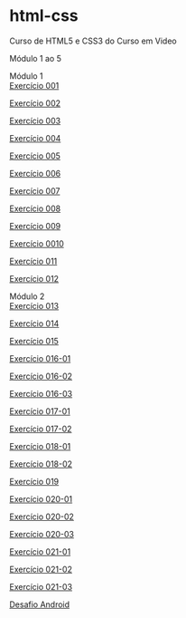 # html-css
 Curso de HTML5 e CSS3 do Curso em Video

 Módulo 1 ao 5

 Módulo 1
<br><a href="https://mmartinsr.github.io/html-css/exercicios/ex001/index.html">Exercício 001</a>

<a href="https://mmartinsr.github.io/html-css/exercicios/ex002/index.html">Exercício 002</a>

<a href="https://mmartinsr.github.io/html-css/exercicios/ex003/index.html">Exercício 003</a>

<a href="https://mmartinsr.github.io/html-css/exercicios/ex004/index.html">Exercício 004</a>

<a href="https://mmartinsr.github.io/html-css/exercicios/ex005/index.html">Exercício 005</a>

<a href="https://mmartinsr.github.io/html-css/exercicios/ex006/index.html">Exercício 006</a>

<a href="https://mmartinsr.github.io/html-css/exercicios/ex007/index.html">Exercício 007</a>

<a href="https://mmartinsr.github.io/html-css/exercicios/ex008/index.html">Exercício 008</a>

<a href="https://mmartinsr.github.io/html-css/exercicios/ex009/index.html">Exercício 009</a>

<a href="https://mmartinsr.github.io/html-css/exercicios/ex010/index.html">Exercício 0010</a>

<a href="https://mmartinsr.github.io/html-css/exercicios/ex011/index.html">Exercício 011</a>

<a href="https://mmartinsr.github.io/html-css/exercicios/ex012/index.html">Exercício 012</a>

 Módulo 2
<br><a href="https://mmartinsr.github.io/html-css/exercicios/ex013/index.html">Exercício 013</a>

<a href="https://mmartinsr.github.io/html-css/exercicios/ex014/index.html">Exercício 014</a>

<a href="https://mmartinsr.github.io/html-css/exercicios/ex015/index.html">Exercício 015</a>

<a href="https://mmartinsr.github.io/html-css/exercicios/ex016/cor01.html">Exercício 016-01</a>

<a href="https://mmartinsr.github.io/html-css/exercicios/ex016/cor02.html">Exercício 016-02</a>

<a href="https://mmartinsr.github.io/html-css/exercicios/ex016/cor03.html">Exercício 016-03</a>

<a href="https://mmartinsr.github.io/html-css/exercicios/ex017/ fonte01.html">Exercício 017-01</a>

<a href="https://mmartinsr.github.io/html-css/exercicios/ex017/fonte02.html">Exercício 017-02</a>

<a href="https://mmartinsr.github.io/html-css/exercicios/ex018/fonte01.html">Exercício 018-01</a>

<a href="https://mmartinsr.github.io/html-css/exercicios/ex018/fonte02.html">Exercício 018-02</a>

<a href="https://mmartinsr.github.io/html-css/exercicios/ex019/seletor01.html">Exercício 019</a>

<a href="https://mmartinsr.github.io/html-css/exercicios/ex020/hover.html">Exercício 020-01</a>

<a href="https://mmartinsr.github.io/html-css/exercicios/ex020/links.html">Exercício 020-02</a>

<a href="https://mmartinsr.github.io/html-css/exercicios/ex020/pseudoclasse.html">Exercício 020-03</a>

<a href="https://mmartinsr.github.io/html-css/exercicios/ex021/caixa01.html">Exercício 021-01</a>

<a href="https://mmartinsr.github.io/html-css/exercicios/ex021/caixa02.html">Exercício 021-02</a>

<a href="https://mmartinsr.github.io/html-css/exercicios/ex021/caixa03.html">Exercício 021-03</a>

<a href="https://mmartinsr.github.io/html-css/desafios/d010/android.html">Desafio Android</a>


